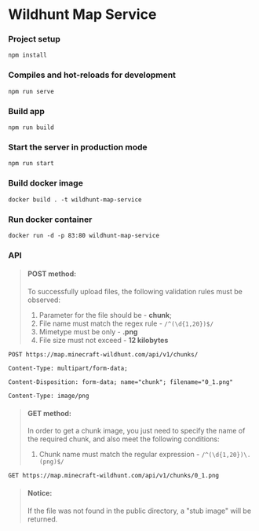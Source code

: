 # Wildhunt Map Service

### Project setup

```
npm install
```

### Compiles and hot-reloads for development

```
npm run serve
```

### Build app

```
npm run build
```

### Start the server in production mode

```
npm run start
```

### Build docker image
```
docker build . -t wildhunt-map-service
```

### Run docker container
```
docker run -d -p 83:80 wildhunt-map-service
```

### API
> #### POST method: 
> To successfully upload files, the following validation rules must be observed:
> 1. Parameter for the file should be - **chunk**;
> 2. File name must match the regex rule - `/^(\d{1,20})$/`
> 3. Mimetype must be only - **.png**
> 4. File size must not exceed - **12 kilobytes**

```
POST https://map.minecraft-wildhunt.com/api/v1/chunks/

Content-Type: multipart/form-data;

Content-Disposition: form-data; name="chunk"; filename="0_1.png"

Content-Type: image/png
```

> #### GET method:
> In order to get a chunk image, you just need to specify the name of the required chunk, and also meet the following conditions:
> 1. Chunk name must match the regular expression - `/^(\d{1,20})\.(png)$/`
```
GET https://map.minecraft-wildhunt.com/api/v1/chunks/0_1.png
```

> #### Notice:
> If the file was not found in the public directory, a "stub image" will be returned.

